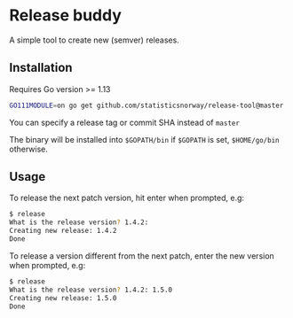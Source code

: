 # Release buddy
A simple tool to create new (semver) releases.   

## Installation
Requires Go version >= 1.13
```bash
GO111MODULE=on go get github.com/statisticsnorway/release-tool@master
```
You can specify a release tag or commit SHA instead of `master`

The binary will be installed into `$GOPATH/bin` if `$GOPATH` is set, `$HOME/go/bin` otherwise.

## Usage
To release the next patch version, hit enter when prompted, e.g:
```bash
$ release
What is the release version? 1.4.2:
Creating new release: 1.4.2
Done 
```

To release a version different from the next patch, enter the new version when prompted, e.g:
```bash
$ release
What is the release version? 1.4.2: 1.5.0
Creating new release: 1.5.0
Done 
```
